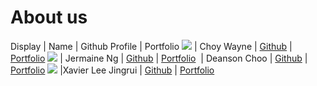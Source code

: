 # About us

Display |    Name    | Github Profile | Portfolio 
![](https://via.placeholder.com/100.png?text=Photo) | Choy Wayne | [Github](https://github.com/WayneCh0y) | [Portfolio](ok)
![](https://via.placeholder.com/100.png?text=Photo) | Jermaine Ng | [Github](https://github.com/jenmarieng) | [Portfolio](docs/team/johndoe.md)
![]() | Deanson Choo | [Github](https://github.com/Deanson-Choo) | [Portfolio]()
![](https://via.placeholder.com/100.png?text=Photo) |Xavier Lee Jingrui | [Github](https://github.com/Xavierleejrui) | [Portfolio]()

